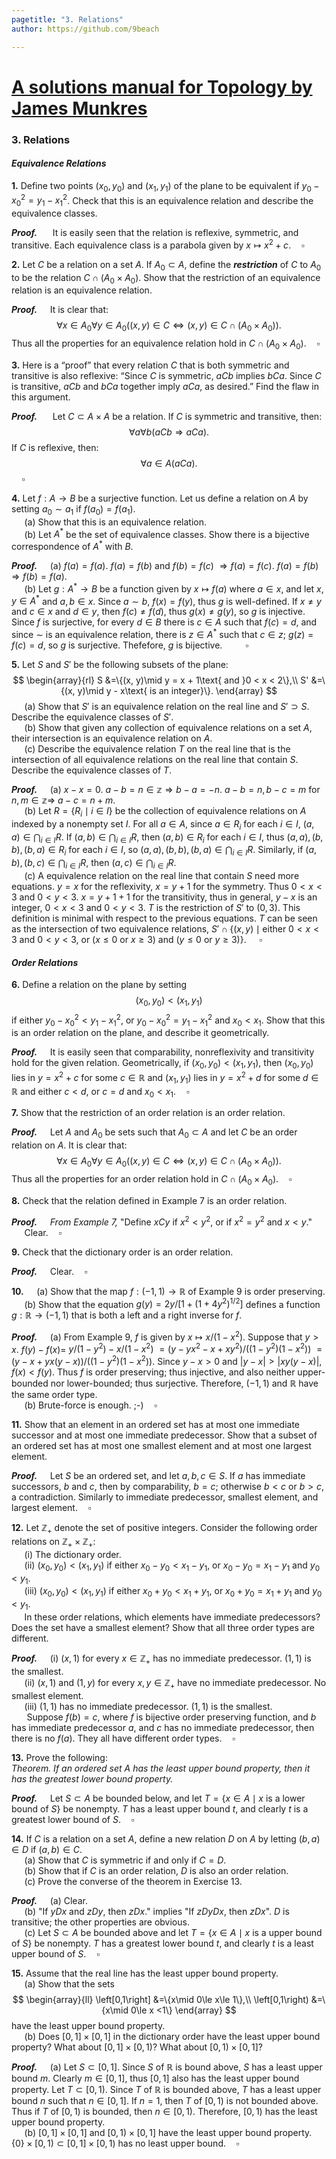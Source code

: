 ```yaml
---
pagetitle: "3. Relations"
author: https://github.com/9beach

---
```


# [A solutions manual for Topology by James Munkres](README.md)
### 3. Relations
#### _Equivalence Relations_
**1.** Define two points $(x_0, y_0)$ and $(x_1, y_1)$ of the plane to be
equivalent if $y_0 - x_0^2 = y_1 - x_1^2$. Check that this is an equivalence
relation and describe the equivalence classes.

**_Proof._**&nbsp;$\quad$ It is easily seen that the relation is
reflexive, symmetric, and transitive. Each equivalence class is a parabola
given by $x\mapsto x^2+ c$.$\quad\square$


**2.** Let $C$ be a relation on a set $A$. If $A_0\subset A$, define the
_**restriction**_ of $C$ to $A_0$ to be the relation $C\cap (A_0\times A_0)$.
Show that the restriction of an equivalence relation is an equivalence
relation.

**_Proof._**&nbsp;$\quad$It is clear that:
$$
\forall x\in A_0\forall y\in A_0((x,y)\in C
\Leftrightarrow (x,y)\in C\cap (A_0\times A_0)).
$$
Thus all the properties for an equivalence relation hold in
$C\cap (A_0\times A_0)$.$\quad\square$

**3.** Here is a “proof” that every relation $C$ that is both symmetric and
transitive is also reflexive: “Since $C$ is symmetric, $aCb$ implies $bCa$.
Since $C$ is transitive, $aCb$ and $bCa$ together imply $aCa$, as desired.”
Find the flaw in this argument.

**_Proof._**&nbsp;$\quad$ Let $C\subset A\times A$ be a relation.
If $C$ is
symmetric and transitive, then:
$$
\forall a\forall b(aCb\Rightarrow aCa).
$$
If $C$ is reflexive, then:
$$
\forall a\in A(aCa).
$$
$\quad\square$

**4.** Let $f : A\to B$ be a surjective function. Let us define a relation on
$A$ by setting $a_0\sim a_1$ if $f(a_0)= f(a_1)$.\
&nbsp;$\quad$(a) Show that this is an equivalence relation.\
&nbsp;$\quad$(b) Let $A^\ast$ be the set of equivalence classes.
Show there is a bijective correspondence of $A^\ast$ with $B$.

**_Proof._**&nbsp;$\quad$(a) $f(a)=f(a)$. $f(a)=f(b)$ and $f(b)=f(c)$
$\Rightarrow f(a)=f(c)$. $f(a)=f(b)$ $\Rightarrow f(b)=f(a)$.
\
&nbsp;$\quad$(b) Let $g:A^\ast\to B$ be a function given by
${x}\mapsto f(a)$ where $a\in{x}$, and let
${x}, {y}\in A^\ast$ and $a,b\in{x}$.
Since $a\sim b$, $f({x})=f({y})$, thus $g$ is well-defined.
If $x\neq y$ and $c\in x$ and $d\in y$, then $f(c)\neq f(d)$, thus
$g(x)\neq g(y)$, so $g$ is injective. Since $f$ is surjective, for every
$d\in B$ there is $c\in A$ such that $f(c)=d$, and since $\sim$ is
an equivalence relation, there is $z\in A^\ast$ such that $c\in z$; $g(z)=
f(c)=d$, so $g$ is surjective. Thefefore, $g$ is
bijective.$\quad$ $\quad\square$

**5.** Let $S$ and $S'$ be the following subsets of the plane:
$$
\begin{array}{rl}
S &=\{(x, y)\mid y = x + 1\text{ and }0 < x < 2\},\\
S' &=\{(x, y)\mid y - x\text{ is an integer}\}.
\end{array}
$$
&nbsp;$\quad$(a) Show that $S'$ is an equivalence relation on the real
line and $S'\supset S$. Describe the equivalence classes of $S'$.\
&nbsp;$\quad$(b) Show that given any collection of equivalence relations
on a set $A$, their intersection is an equivalence relation on $A$.\
&nbsp;$\quad$(c\) Describe the equivalence relation $T$ on the real line
that is the intersection of all equivalence relations on the real line that
contain $S$. Describe the equivalence classes of $T$.

**_Proof._**&nbsp;$\quad$(a) $x-x=0$. $a-b=n\in\mathbb{z}\Rightarrow b-a=-n$.
$a-b=n,b-c=m$ for $n,m\in\mathbb{z}\Rightarrow$ $a-c=n+m$.
\
&nbsp;$\quad$(b) Let $R=\{R_i\mid i\in I\}$ be the collection of
equivalence relations on $A$ indexed by a nonempty set $I$.
For all $a\in A$, since $a\in R_i$ for each $i\in I$, $(a,a)\in
\bigcap_{i\in I}R$. If $(a,b)\in\bigcap_{i\in I}R$, then $(a,b)\in
R_i$ for each $i\in I$, thus
$(a,a), (b,b), (b,a)\in R_i$ for each $i\in I$, so
$(a,a), (b,b), (b,a)\in\bigcap_{i\in I}R$. Similarly, if $(a, b), (b,c)\in
\bigcap_{i\in I}R$, then $(a,c)\in\bigcap_{i\in I}R$.
\
&nbsp;$\quad$(c\) A equivalence relation on the real line that contain
$S$ need more equations. $y=x$ for the reflexivity, $x=y+1$ for the symmetry.
Thus $0<x<3$ and $0<y<3$. $x=y+1+1$ for the
transitivity, thus in general, $y-x$ is an integer, $0<x<3$ and $0<y<3$.
$T$ is the restriction of $S'$ to $(0,3)$. This definition is minimal
with respect to the previous equations. $T$ can be seen as the intersection
of two equivalence relations, $S'\cap
\{(x,y)\mid\text{either }0<x<3$ and $0<y<3$, or $(x\le 0$ or $x\ge 3)$
 and $(y\le 0$ or $y\ge 3)\}$.
$\quad\square$

#### _Order Relations_
**6.** Define a relation on the plane by setting
$$
(x_0, y_0) < (x_1, y_1)
$$
if either $y_0 - x_0^2 < y_1 - x_1^2$, or $y_0 - x_0^2 = y_1 - x_1^2$
and $x_0 < x_1$. Show that this is an order relation on the plane, and
describe it geometrically.

**_Proof._**&nbsp;$\quad$It is easily seen that comparability,
nonreflexivity and transitivity hold for the given relation.
Geometrically, if $(x_0,y_0)<(x_1,y_1)$, then
$(x_0,y_0)$ lies in $y=x^2+c$ for some $c\in\mathbb{R}$
and $(x_1,y_1)$ lies in $y=x^2+d$ for some $d\in\mathbb{R}$ and
either $c<d$, or $c=d$ and $x_0<x_1$.$\quad\square$

**7.** Show that the restriction of an order relation is an order relation.

**_Proof._**&nbsp;$\quad$Let $A$ and $A_0$ be sets such that $A_0\subset A$
and let $C$ be an order relation on $A$. It is clear that:
$$
\forall x\in A_0\forall y\in A_0((x,y)\in C
\Leftrightarrow (x,y)\in C\cap (A_0\times A_0)).
$$
Thus all the properties for an order relation hold in
$C\cap (A_0\times A_0)$.$\quad\square$

**8.** Check that the relation defined in Example 7 is an order relation.

**_Proof._**&nbsp;$\quad$_From Example 7,_ "Define $xCy$ if $x^2 < y^2$,
or if $x^2 = y^2$ and $x < y$."
\
&nbsp;$\quad$Clear.$\quad\square$

**9.** Check that the dictionary order is an order relation.

**_Proof._**&nbsp;$\quad$Clear.$\quad\square$

**10.**&nbsp;$\quad$(a) Show that the map $f : (-1, 1)\to\mathbb{R}$ of
Example 9 is order preserving.\
&nbsp;$\quad$(b) Show that the equation $g(y) = 2y/[1 + (1 + 4y^2)^{1/2}]$
defines a function $g:\mathbb{R}\to (-1,1)$ that is both a left and a right
inverse for $f$.

**_Proof._**&nbsp;$\quad$(a) From Example 9, $f$ is given by $x\mapsto
x/(1-x^2)$. Suppose that $y>x$. $f(y)-f(x)=$
$y/(1-y^2)-x/(1-x^2)$ $=(y-yx^2 - x+xy^2)/((1-y^2)(1-x^2))$
$=(y-x+yx(y-x))/((1-y^2)(1-x^2))$. Since $y-x>0$ and $|y-x|>|xy(y-x)|$,
$f(x)<f(y)$. Thus $f$ is order preserving; thus injective, and also neither
upper-bounded nor lower-bounded; thus surjective. Therefore,
$(-1, 1)$ and $\mathbb{R}$ have the same order type.
\
&nbsp;$\quad$(b) Brute-force is enough. ;-)$\quad\square$

**11.** Show that an element in an ordered set has at most one immediate
successor and at most one immediate predecessor. Show that a subset of an
ordered set has at most one smallest element and at most one largest element.

**_Proof._**&nbsp;$\quad$Let $S$ be an ordered set, and
let $a,b,c\in S$.
If $a$ has immediate successors, $b$ and $c$, then by comparability,
$b=c$; otherwise $b<c$ or $b>c$, a contradiction. Similarly to
immediate predecessor, smallest element, and largest element.$\quad\square$

**12.** Let $\mathbb{Z}_+$ denote the set of positive integers. Consider
the following order relations on $\mathbb{Z}_+\times\mathbb{Z}_+$:\
&nbsp;$\quad$(i) The dictionary order.\
&nbsp;$\quad$(ii) $(x_0, y_0) < (x_1, y_1)$ if either $x_0 - y_0 <
x_1 - y_1$, or $x_0 - y_0 = x_1 - y_1$ and $y_0 < y_1$.\
&nbsp;$\quad$(iii) $(x_0, y_0) < (x_1, y_1)$ if either $x_0+y_0<x_1+y_1$,
or $x_0 + y_0 = x_1 + y_1$ and $y_0 < y_1$.\
&nbsp;$\quad$In these order relations, which elements have
immediate predecessors? Does the set have a smallest element?
Show that all three order types are different.

**_Proof._**&nbsp;$\quad$(i) $(x,1)$ for every $x\in\mathbb{Z}_+$
has no immediate predecessor. $(1,1)$ is the smallest.
\
&nbsp;$\quad$(ii) $(x,1)$ and $(1,y)$ for every
$x,y\in\mathbb{Z}_+$ have no immediate predecessor. No smallest element.
\
&nbsp;$\quad$(iii) $(1,1)$ has no immediate predecessor.
$(1,1)$ is the smallest.
\
&nbsp;$\quad$ Suppose $f(b)=c$, where
$f$ is bijective order preserving function, and $b$ has
immediate predecessor
$a$, and $c$ has no immediate predecessor, then there is no $f(a)$.
They all have different order types.$\quad\square$

**13.** Prove the following:\
_Theorem. If an ordered set A has the least upper bound property,
then it has the greatest lower bound property._

**_Proof._**&nbsp;$\quad$Let $S\subset A$ be bounded below, and
let $T=\{x\in A\mid x$ is a lower bound
of $S\}$ be nonempty. $T$ has a least upper bound $t$, and clearly
$t$ is a greatest lower bound of $S$.$\quad\square$

**14.** If $C$ is a relation on a set $A$, define a new relation $D$ on
$A$ by letting $(b,a)\in D$ if $(a,b)\in C$.\
&nbsp;$\quad$(a) Show that $C$ is symmetric if and only if $C=D$.\
&nbsp;$\quad$(b) Show that if $C$ is an order relation, $D$ is also an
order relation.\
&nbsp;$\quad$(c\) Prove the converse of the theorem in Exercise 13.

**_Proof._**&nbsp;$\quad$(a) Clear.\
&nbsp;$\quad$(b) "If $yDx$ and $zDy$, then $zDx$." implies
"If $zDyDx$, then $zDx$". $D$ is transitive; the other properties
are obvious.
\
&nbsp;$\quad$(c\) Let $S\subset A$ be bounded above and let
$T=\{x\in A\mid x$ is a upper bound of $S\}$ be nonempty.
$T$ has a greatest lower bound
$t$, and clearly $t$ is a least upper bound of $S$.$\quad\square$

**15.** Assume that the real line has the least upper bound property.\
&nbsp;$\quad$(a) Show that the sets
$$
\begin{array}{ll}
\left[0,1\right] &=\{x\mid 0\le x\le 1\},\\
\left[0,1\right) &=\{x\mid 0\le x <1\}
\end{array}
$$
have the least upper bound property.\
&nbsp;$\quad$(b) Does $[0,1]\times [0,1]$ in the dictionary order have the
least upper bound property? What about $[0, 1]\times [0, 1)$? What about
$[0, 1)\times [0, 1]$?

**_Proof._**&nbsp;$\quad$(a) Let $S\subset [0,1]$. Since $S$ of
$\mathbb{R}$ is bound above, $S$ has a least upper bound $m$.
Clearly $m\in[0,1]$, thus $[0,1]$ also has the least upper bound property.
Let $T\subset [0,1)$. Since $T$ of $\mathbb{R}$ is
bounded above, $T$ has a least upper bound $n$ such that $n\in[0,1]$.
If $n=1$, then $T$ of $[0,1)$ is not bounded above. Thus
if $T$ of $[0,1)$ is bounded, then $n\in [0,1)$. Therefore, $[0,1)$ has the least
upper bound property.
\
&nbsp;$\quad$(b) $[0,1]\times [0,1]$ and $[0, 1)\times [0, 1]$ have
the least upper bound property.
$\{0\}\times[0, 1)\subset [0, 1]\times [0, 1)$ has no least upper
bound.$\quad\square$
